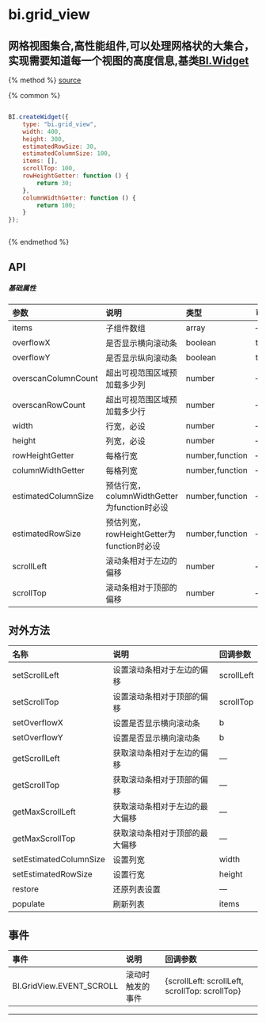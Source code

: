 # bi.grid_view

## 网格视图集合,高性能组件,可以处理网格状的大集合，实现需要知道每一个视图的高度信息,基类[BI.Widget](/core/widget.md)

{% method %}
[source](https://jsfiddle.net/fineui/fkntzLq5/)

{% common %}
```javascript

BI.createWidget({
    type: "bi.grid_view",
    width: 400,
    height: 300,
    estimatedRowSize: 30,
    estimatedColumnSize: 100,
    items: [],
    scrollTop: 100,
    rowHeightGetter: function () {
        return 30;
    },
    columnWidthGetter: function () {
        return 100;
    }
});



```

{% endmethod %}

## API
##### 基础属性
| 参数    | 说明           | 类型  | 可选值 | 默认值
| :------ |:-------------  | :-----| :----|:----
| items | 子组件数组 | array | —  | [ ] |
| overflowX | 是否显示横向滚动条| boolean | true,false | true |
| overflowY | 是否显示纵向滚动条 | boolean | true,false | true |
| overscanColumnCount| 超出可视范围区域预加载多少列 | number|— | 0 |
| overscanRowCount| 超出可视范围区域预加载多少行 | number | — | 0 |
| width | 行宽，必设 |number| — | —  |
| height | 列宽，必设 | number | —| — |
| rowHeightGetter| 每格行宽 |number,function | —| function  |
| columnWidthGetter| 每格列宽 | number,function |— | function |
| estimatedColumnSize| 预估行宽，columnWidthGetter为function时必设 |number,function |— | function  |
| estimatedRowSize | 预估列宽，rowHeightGetter为function时必设 | number,function | —| function |
| scrollLeft | 滚动条相对于左边的偏移 | number | — | 0 |
| scrollTop |  滚动条相对于顶部的偏移 | number |  —|0 |




## 对外方法
| 名称     | 说明                           |  回调参数     
| :------ |:-------------                  | :-----   
| setScrollLeft | 设置滚动条相对于左边的偏移 | scrollLeft|
| setScrollTop | 设置滚动条相对于顶部的偏移 | scrollTop |
| setOverflowX | 设置是否显示横向滚动条 | b |
| setOverflowY | 设置是否显示横向滚动条 | b|
| getScrollLeft | 获取滚动条相对于左边的偏移 | —|
| getScrollTop | 获取滚动条相对于顶部的偏移 | — |
| getMaxScrollLeft | 获取滚动条相对于左边的最大偏移 | — |
| getMaxScrollTop | 获取滚动条相对于顶部的最大偏移 |—|
| setEstimatedColumnSize | 设置列宽 |width|
| setEstimatedRowSize | 设置行宽 | height |
| restore | 还原列表设置 | — |
| populate | 刷新列表 | items |

## 事件
| 事件     | 说明                           |  回调参数
| :------ |:------------- |:----------|
|BI.GridView.EVENT_SCROLL|    滚动时触发的事件 | {scrollLeft: scrollLeft, scrollTop: scrollTop} |


---


